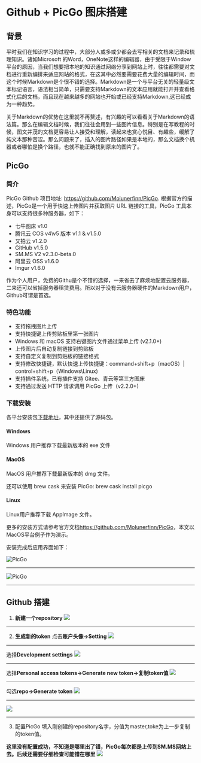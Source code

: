 # Github + PicGo 图床搭建
## 背景
平时我们在知识学习的过程中，大部分人或多或少都会去写相关的文档来记录和梳理知识。诸如Microsoft 的Word，OneNote这样的编辑器，由于受限于Window平台的原因，当我们想要把本地的知识通过网络分享到网站上时，往往都需要对文档进行重新编排来适应网站的格式，在这其中必然要需要花费大量的编辑时间，而这个时候Markdown是个很不错的选择。Markdown是一个与平台无关的轻量级文本标记语言，语法相当简单，只需要支持Markdown的文本应用就能打开并查看格式化后的文档，而且现在越来越多的网站也开始或已经支持Markdown,这已经成为一种趋势。

关于Markdown的优势在这里就不再赘述，有兴趣的可以看看关于Markdown的语法篇。那么在编辑文档时候，我们往往会用到一些图片信息。特别是在写教程的时候，图文并茂的文档更容易让人接受和理解，读起来也赏心悦目、有趣些，缓解了纯文本那种苦涩。那么问题来了，插入的图片路径如果是本地的，那么文档换个机器或者哪怕是换个路径，也就不能正确找到原来的图片了。


## PicGo
### 简介
PicGo Github 项目地址:  <https://github.com/Molunerfinn/PicGo>.
根据官方的描述，PicGo是一个用于快速上传图片并获取图片 URL 链接的工具，PicGo 工具本身可以支持很多种服务器，如下：

+ 七牛图床 v1.0
+ 腾讯云 COS v4\v5 版本 v1.1 & v1.5.0
+ 又拍云 v1.2.0
+ GitHub v1.5.0
+ SM.MS V2 v2.3.0-beta.0
+ 阿里云 OSS v1.6.0
+ Imgur v1.6.0

作为个人用户，免费的Githu是个不错的选择，一来省去了麻烦地配置云服务器，二来还可以省掉服务器租赁费用。所以对于没有云服务器硬件的Markdown用户，Github可谓是首选。

### 特色功能
+ 支持拖拽图片上传
+ 支持快捷键上传剪贴板里第一张图片
+ Windows 和 macOS 支持右键图片文件通过菜单上传 (v2.1.0+)
+ 上传图片后自动复制链接到剪贴板
+ 支持自定义复制到剪贴板的链接格式
+ 支持修改快捷键，默认快速上传快捷键：command+shift+p（macOS）| control+shift+p（Windows\Linux)
+ 支持插件系统，已有插件支持 Gitee、青云等第三方图床
+ 支持通过发送 HTTP 请求调用 PicGo 上传（v2.2.0+)

### 下载安装
各平台安装包[下载地址](https://github.com/Molunerfinn/PicGo/releases)，其中还提供了源码包。
#### Windows
Windows 用户推荐下载最新版本的 exe 文件

#### MacOS
MacOS  用户推荐下载最新版本的 dmg 文件。

还可以使用 brew cask 来安装 PicGo: brew cask install picgo

#### Linux
Linux用户推荐下载 AppImage 文件。

更多的安装方式请参考官方文档<https://github.com/Molunerfinn/PicGo>，本文以MacOS平台例子作为演示。

安装完成后应用界面如下：

![PicGo](https://raw.githubusercontent.com/Molunerfinn/test/master/picgo/picgo-2.0.gif)
_____________________
![PicGo](https://user-images.githubusercontent.com/12621342/34242310-b5056510-e655-11e7-8568-60ffd4f71910.gif)
_____________________



## Github 搭建
1. **新建一个repository**
![](https://i.loli.net/2020/09/19/RzBt13Xuh4LOJy5.png)
_____________________
2. **生成新的token**
点击**账户头像->Setting**
![](https://i.loli.net/2020/09/19/2burWzTKt159PA6.png)
_____________________
选择**Development settings**
![](https://i.loli.net/2020/09/19/6avJk3HV9pwqL1n.png)
_____________________
选择**Personal access tokens->Generate new token->复制token值**
![](https://i.loli.net/2020/09/19/EY13OiN5y6xuzn4.png)
_____________________
勾选**repo->Generate token**
![](https://i.loli.net/2020/09/19/FjKwgXQyTGCcob3.png)
_____________________
![](https://i.loli.net/2020/09/19/ZiWoLUC1Rl28D7A.png)
_____________________

3. 配置PicGo
    填入刚创建的repository名字，分值为master,toke为上一步复制的token值。


**这里没有配置成功，不知道是哪里出了错，PicGo每次都是上传到SM.MS网站上去。后续还需要仔细检查可能错在哪里**
    ![](https://i.loli.net/2020/09/19/YLUXTxQmJlIV92K.png)

